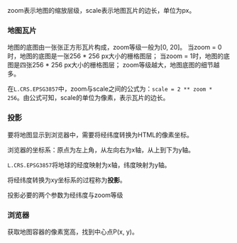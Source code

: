 zoom表示地图的缩放层级，scale表示地图瓦片的边长，单位为px。
### 地图瓦片

地图的底图由一张张正方形瓦片构成，zoom等级一般为\[0, 20]。
当zoom = 0时，地图的底图是一张256 * 256 px大小的栅格图层；
当zoom = 1时，地图的底图是四张256 * 256 px大小的栅格图层；
zoom等级越大，地图底图的细节越多。

在`L.CRS.EPSG3857`中，zoom与scale之间的公式为：`scale = 2 ** zoom * 256`。由公式可知，scale的单位为像素，表示瓦片的边长。

### 投影

要将地图显示到浏览器中，需要将经纬度转换为HTML的像素坐标。

浏览器的坐标系：原点为左上角，从左向右为x轴，从上到下为y轴。

`L.CRS.EPSG3857`将地球的经度映射为x轴，纬度映射为y轴。

将经纬度转换为xy坐标系的过程称为**投影**。

投影必要的两个参数为经纬度与zoom等级




### 浏览器

获取地图容器的像素宽高，找到中心点P(x, y)。
